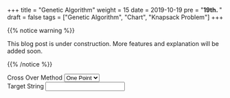 +++
title = "Genetic Algorithm"
weight = 15
date = 2019-10-19
pre = "<b>19th. </b>"
draft = false
tags = ["Genetic Algorithm", "Chart", "Knapsack Problem"]
+++

{{% notice warning %}}

This blog post is under construction. More features and explanation will be added soon.

{{% /notice %}}

<div>
<label for="crossOver">Cross Over Method</label> 
<select id="crossOverMethod">
  <option value="onePoint">One Point</option>
  <option value="twoPoint">Two Point</option>
  <option value="uniform">Uniform</option>
</select>
</div>

<div>
    <label for="targetString">Target String </label>    
    <input type="text" id="targetString" autocomplete="off">
</div>


<p class="result"></p>

<script>

const entry = document.querySelector("#targetString");
const result = document.querySelector(".result");
const e = document.getElementById("crossOverMethod");

if (window.Worker) {
  const myWorker = new Worker("/blog/scripts/ga-worker.js");

  e.onchange = function() {
    result.innerHTML = "";
    let crossOverMethod = e.options[e.selectedIndex].value;

    if (entry.value.length >= 50 || entry.value.length == 0)
        return;

    myWorker.postMessage([crossOverMethod, entry.value]);
   
  };

  entry.onchange = function() {

    result.innerHTML = "";

    let crossOverMethod = e.options[e.selectedIndex].value;

    if (entry.value.length >= 50 || entry.value.length == 0)
        return;

    myWorker.postMessage([crossOverMethod, entry.value]);
   
    console.log("Message posted to worker");
  };

  myWorker.onmessage = function(e) {
      
    
    let text = result.innerHTML;
    //console.log(e);

    result.innerHTML = "<p>" + "Generation " + e.data[0] + " Current - " + e.data[1] + "</p>" + text;
    //console.log("Message received from worker");
  };
} else {
  console.log("Your browser doesn't support web workers.");
}

</script>
